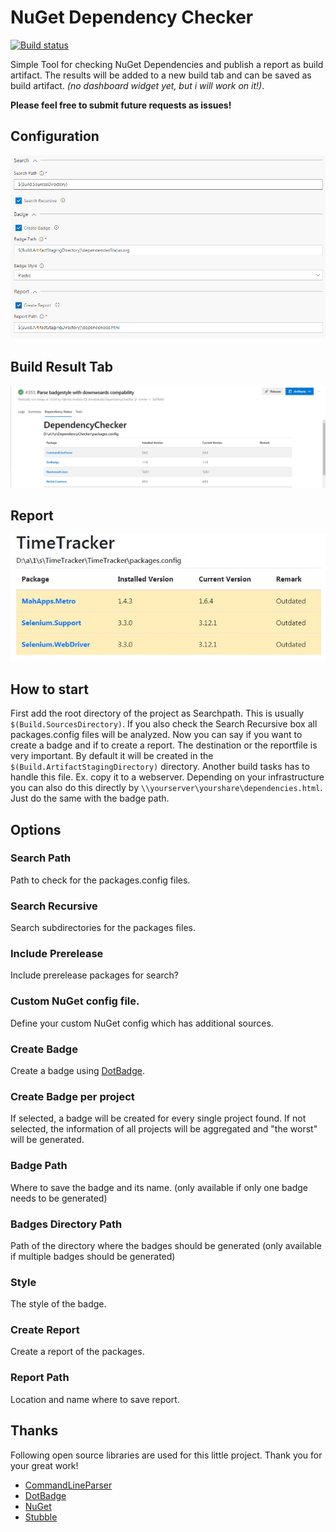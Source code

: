 # NuGet Dependency Checker

[![Build status](https://dev.azure.com/webdude/DependencyChecker/_apis/build/status/DependencyChecker)](https://dev.azure.com/webdude/DependencyChecker/_build/latest?definitionId=22)

Simple Tool for checking NuGet Dependencies and publish a report as build artifact. The results will be added to a new build tab and can be saved as build artifact. *(no dashboard widget yet, but i will work on it!)*.

**Please feel free to submit future requests as issues!**

## Configuration
![Overview](https://raw.githubusercontent.com/chwebdude/DependencyChecker/master/images/overview.jpg)

## Build Result Tab
![Build Result Tab](https://raw.githubusercontent.com/chwebdude/DependencyChecker/master/images/reportTab.png)

## Report
![Report](https://raw.githubusercontent.com/chwebdude/DependencyChecker/master/images/report.jpg)

## How to start

First add the root directory of the project as Searchpath. This is usually `$(Build.SourcesDirectory)`. If you also check the Search Recursive box all packages.config files will be analyzed.
Now you can say if you want to create a badge and if to create a report. The destination or the reportfile is very important. By default it will be created in the `$(Build.ArtifactStagingDirectory)` directory. Another build tasks has to handle this file. Ex. copy it to a webserver. Depending on your infrastructure you can also do this directly by `\\yourserver\yourshare\dependencies.html`. Just do the same with the badge path.

## Options

### Search Path
Path to check for the packages.config files.

### Search Recursive
Search subdirectories for the packages files.

### Include Prerelease
Include prerelease packages for search?

### Custom NuGet config file.
Define your custom NuGet config which has additional sources.

### Create Badge
Create a badge using [DotBadge](https://github.com/rebornix/DotBadge).

### Create Badge per project
If selected, a badge will be created for every single project found. If not selected, the information of all projects will be aggregated and "the worst" will be generated.

### Badge Path
Where to save the badge and its name. (only available if only one badge needs to be generated)

### Badges Directory Path
Path of the directory where the badges should be generated (only available if multiple badges should be generated)

### Style
The style of the badge.

### Create Report
Create a report of the packages.

### Report Path
Location and name where to save report.


## Thanks
Following open source libraries are used for this little project. Thank you for your great work!
* [CommandLineParser](https://github.com/commandlineparser/commandline)
* [DotBadge](https://github.com/rebornix/DotBadge)
* [NuGet](https://github.com/NuGet/Home)
* [Stubble](https://github.com/stubbleorg/stubble)